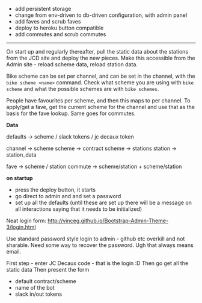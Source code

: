  * add persistent storage
 * change from env-driven to db-driven configuration, with admin panel
 * add faves and scrub faves
 * deploy to heroku button compatible
 * add commutes and scrub commutes

----

On start up and regularly thereafter, pull the static data about the
stations from the JCD site and deploy the new pieces. Make this
accessible from the Admin site - reload scheme data, reload station data.

Bike scheme can be set per channel, and can be set in the channel, with
the `bike scheme <name>` command. Check what scheme you are using with
`bike scheme` and what the possible schemes are with `bike schemes`.

People have favourites per scheme, and then this maps to per channel.
To apply/get a fave, get the current scheme for the channel and use that
as the basis for the fave lookup. Same goes for commutes.

**Data**

defaults -> scheme / slack tokens / jc decaux token

channel -> scheme
scheme -> contract
scheme -> stations
station -> station_data

fave -> scheme / station
commute -> scheme/station + scheme/station

**on startup**

* press the deploy button, it starts
* go direct to admin and and set a password
* set up all the defaults (until these are set up there will be a message on all
  interactions saying that it needs to be initialized)

Neat login form:  http://vinceg.github.io/Bootstrap-Admin-Theme-3/login.html

Use standard password style login to admin - github etc overkill and not sharable.
Need some way to recover the password. Ugh that always means email.

First step - enter JC Decaux code - that is the login :D
Then go get all the static data
Then present the form
  - default contract/scheme
  - name of the bot
  - slack in/out tokens  
